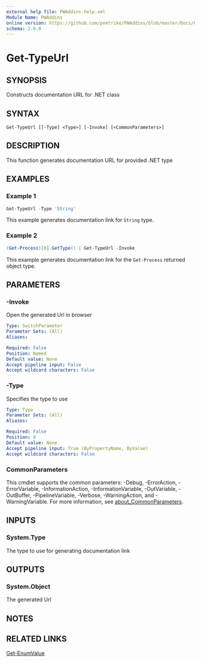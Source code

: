 ```yaml
---
external help file: PWAddins-help.xml
Module Name: PWAddins
online version: https://github.com/peetrike/PWAddins/blob/master/Docs/Get-TypeUrl.md
schema: 2.0.0
---
```


# Get-TypeUrl

## SYNOPSIS

Constructs documentation URL for .NET class

## SYNTAX

```
Get-TypeUrl [[-Type] <Type>] [-Invoke] [<CommonParameters>]
```

## DESCRIPTION

This function generates documentation URL for provided .NET type

## EXAMPLES

### Example 1

```powershell
Get-TypeUrl -Type 'String'
```

This example generates documentation link for `String` type.

### Example 2

```powershell
(Get-Process)[0].GetType() | Get-TypeUrl -Invoke
```

This example generates documentation link for the `Get-Process` returned object
type.

## PARAMETERS

### -Invoke

Open the generated Url in browser

```yaml
Type: SwitchParameter
Parameter Sets: (All)
Aliases:

Required: False
Position: Named
Default value: None
Accept pipeline input: False
Accept wildcard characters: False
```

### -Type

Specifies the type to use

```yaml
Type: Type
Parameter Sets: (All)
Aliases:

Required: False
Position: 0
Default value: None
Accept pipeline input: True (ByPropertyName, ByValue)
Accept wildcard characters: False
```

### CommonParameters
This cmdlet supports the common parameters: -Debug, -ErrorAction, -ErrorVariable, -InformationAction, -InformationVariable, -OutVariable, -OutBuffer, -PipelineVariable, -Verbose, -WarningAction, and -WarningVariable. For more information, see [about_CommonParameters](http://go.microsoft.com/fwlink/?LinkID=113216).

## INPUTS

### System.Type

The type to use for generating documentation link

## OUTPUTS

### System.Object

The generated Url

## NOTES

## RELATED LINKS

[Get-EnumValue](Get-EnumValue.md)
